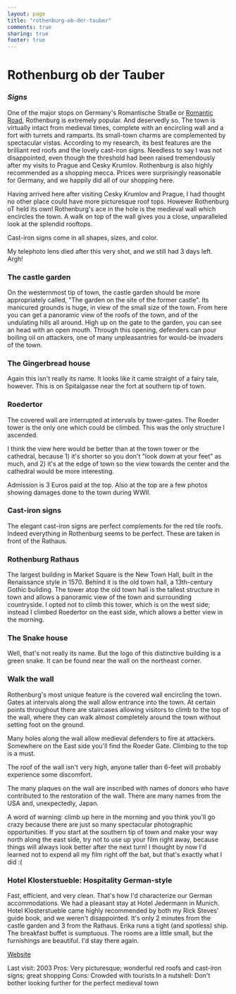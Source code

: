 ```yaml
---
layout: page
title: "rothenburg-ob-der-tauber"
comments: true
sharing: true
footer: true
---
```

<h1>Rothenburg ob der Tauber</h1>
<h3><em>Signs</em></h3>

One of the major stops on Germany's Romantische Stra&szlig;e or <a target="_blank" href="http://en.wikipedia.org/wiki/Romantic_Road">Romantic Road</a>, Rothenburg is extremely popular. And deservedly so. The town is virtually intact from medieval times, complete with an encircling wall and a fort with turrets and ramparts. Its small-town charms are complemented by spectacular vistas. According to my research, its best features are the brilliant red roofs and the lovely cast-iron signs. Needless to say I was not disappointed, even though the threshold had been raised tremendously after my visits to Prague and Cesky Krumlov. Rothenburg is also highly recommended as a shopping mecca. Prices were surprisingly reasonable for Germany, and we happily did all of our shopping here.

Having arrived here after visiting Cesky Krumlov and Prague, I had thought no other place could have more picturesque roof tops. However Rothenburg oT held its own! Rothenburg's ace in the hole is the medieval wall which encircles the town. A walk on top of the wall gives you a close, unparalleled look at the splendid rooftops.

Cast-iron signs come in all shapes, sizes, and color.

My telephoto lens died after this very shot, and we still had 3 days left. Argh!

<h3>The castle garden</h3>

On the westernmost tip of town, the castle garden should be more appropriately called, "The garden on the site of the former castle". Its manicured grounds is huge, in view of the small size of the town. From here you can get a panoramic view of the roofs of the town, and of the undulating hills all around. High up on the gate to the garden, you can see an head with an open mouth. Through this opening, defenders can pour boiling oil on attackers, one of many unpleasantries for would-be invaders of the town.

<h3>The Gingerbread house</h3>

Again this isn't really its name. It looks like it came straight of a fairy tale, however. This is on Spitalgasse near the fort at southern tip of town.

<h3>Roedertor</h3>

The covered wall are interrupted at intervals by tower-gates. The Roeder tower is the only one which could be climbed. This was the only structure I ascended.

I think the view here would be better than at the town tower or the cathedral, because 1) it's shorter so you don't "look down at your feet" as much, and 2) it's at the edge of town so the view towards the center and the cathedral would be more interesting.

Admission is 3 Euros paid at the top. Also at the top are a few photos showing damages done to the town during WWII.

<h3>Cast-iron signs</h3>
The elegant cast-iron signs are perfect complements for the red tile roofs. Indeed everything in Rothenburg seems to be perfect. These are taken in front of the Rathaus.

<h3>Rothenburg Rathaus</h3>

The largest building in Market Square is the New Town Hall, built in the Renaissance style in 1570. Behind it is the old town hall, a 13th-century Gothic building. The tower atop the old town hall is the tallest structure in town and allows a panoramic view of the town and surrounding countryside. I opted not to climb this tower, which is on the west side; instead I climbed Roedertor on the east side, which allows a better view in the morning.

<h3>The Snake house</h3>
Well, that's not really its name. But the logo of this distinctive building is a green snake. It can be found near the wall on the northeast corner.

<h3>Walk the wall</h3>
Rothenburg's most unique feature is the covered wall encircling the town. Gates at intervals along the wall allow entrance into the town. At certain points throughout there are staircases allowing visitors to climb to the top of the wall, where they can walk almost completely around the town without setting foot on the ground. 

Many holes along the wall allow medieval defenders to fire at attackers. Somewhere on the East side you'll find the Roeder Gate. Climbing to the top is a must.

The roof of the wall isn't very high, anyone taller than 6-feet will probably experience some discomfort. 

The many plaques on the wall are inscribed with names of donors who have contributed to the restoration of the wall. There are many names from the USA and, unexpectedly, Japan.

A word of warning: climb up here in the morning and you think you'll go crazy because there are just so many spectacular photographic opportunities. If you start at the southern tip of town and make your way north along the east side, try not to use up your film right away, because things will always look better after the next turn! I thought by now I'd learned not to expend all my film right off the bat, but that's exactly what I did :(

<h3>Hotel Klosterstueble: Hospitality German-style</h3>

Fast, efficient, and very clean. That's how I'd characterize our German accommodations. We had a pleasant stay at Hotel Jedermann in Munich. Hotel Klosterstueble came highly recommended by both my Rick Steves' guide book, and we weren't disappointed. It's only 2 minutes from the castle garden and 3 from the Rathaus. Erika runs a tight (and spotless) ship. The breakfast buffet is sumptuous. The rooms are a little small, but the furnishings are beautiful. I'd stay there again.

<a target="_blank" href="http://www.klosterstueble.de">Website</a>

Last visit: 2003
Pros: Very picturesque; wonderful red roofs and cast-iron signs; great shopping
Cons: Crowded with tourists
In a nutshell: Don't bother looking further for the perfect medieval town